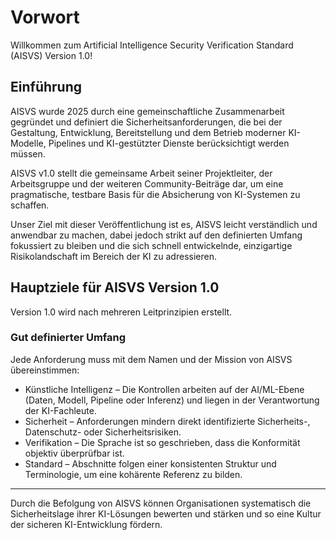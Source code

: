 # Vorwort

Willkommen zum Artificial Intelligence Security Verification Standard (AISVS) Version 1.0!

## Einführung

AISVS wurde 2025 durch eine gemeinschaftliche Zusammenarbeit gegründet und definiert die Sicherheitsanforderungen, die bei der Gestaltung, Entwicklung, Bereitstellung und dem Betrieb moderner KI-Modelle, Pipelines und KI-gestützter Dienste berücksichtigt werden müssen.

AISVS v1.0 stellt die gemeinsame Arbeit seiner Projektleiter, der Arbeitsgruppe und der weiteren Community-Beiträge dar, um eine pragmatische, testbare Basis für die Absicherung von KI-Systemen zu schaffen.

Unser Ziel mit dieser Veröffentlichung ist es, AISVS leicht verständlich und anwendbar zu machen, dabei jedoch strikt auf den definierten Umfang fokussiert zu bleiben und die sich schnell entwickelnde, einzigartige Risikolandschaft im Bereich der KI zu adressieren.

## Hauptziele für AISVS Version 1.0

Version 1.0 wird nach mehreren Leitprinzipien erstellt.

### Gut definierter Umfang

Jede Anforderung muss mit dem Namen und der Mission von AISVS übereinstimmen:

* Künstliche Intelligenz – Die Kontrollen arbeiten auf der AI/ML-Ebene (Daten, Modell, Pipeline oder Inferenz) und liegen in der Verantwortung der KI-Fachleute.
* Sicherheit – Anforderungen mindern direkt identifizierte Sicherheits-, Datenschutz- oder Sicherheitsrisiken.
* Verifikation – Die Sprache ist so geschrieben, dass die Konformität objektiv überprüfbar ist.
* Standard – Abschnitte folgen einer konsistenten Struktur und Terminologie, um eine kohärente Referenz zu bilden.
  ​
---

Durch die Befolgung von AISVS können Organisationen systematisch die Sicherheitslage ihrer KI-Lösungen bewerten und stärken und so eine Kultur der sicheren KI-Entwicklung fördern.

